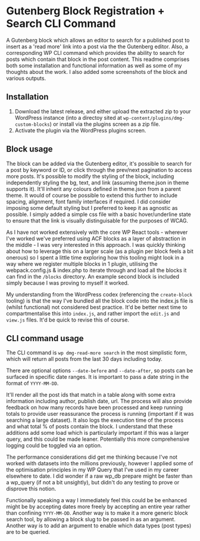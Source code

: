 # Gutenberg Block Registration + Search CLI Command
A Gutenberg block which allows an editor to search for a published post to insert as a 'read more' link into a post via the the Gutenberg editor. Also, a corresponding WP CLI command which provides the ability to search for posts which contain that block in the post content. This readme comprises both some installation and functional information as well as some of my thoughts about the work. I also added some screenshots of the block and various outputs.

## Installation
1. Download the latest release, and either upload the extracted zip to your WordPress instance (into a directoy sited at `wp-content/plugins/dmg-custom-blocks`) or install via the plugins screen as a zip file.
2. Activate the plugin via the WordPress plugins screen.


## Block usage
The block can be added via the Gutenberg editor, it's possible to search for a post by keyword or ID, or click through the prev/next pagination to access more posts. It's possible to modify the styling of the block, including independently styling the bg, text, and link (assuming theme.json in theme supports it). It'll inherit any colours defined in theme.json from a parent theme. It would of course be possible to extend this further to include spacing, alignment, font family interfaces if required. I did consider imposing some default styling but I preferred to keep it as agnostic as possible. I simply added a simple css file with a basic hover/underline state to ensure that the link is visually distinguisable for the purposes of WCAG. 

As I have not worked extensively with the core WP React tools - wherever I've worked we've preferred using ACF blocks as a layer of abstraction in the middle - I was very interested in this approach. I was quickly thinking about how to leverage this on a larger scale (as a plugin per block feels a bit onerous) so I spent a little time exploring how this tooling might look in a way where we register multiple blocks in 1 plugin, utilising the webpack.config.js & index.php to iterate through and load all the blocks it can find in the `/blocks` directory. An example second block is included simply because I was proving to myself it worked. 

My understanding from the WordPress codex (referencing the `create-block` tooling) is that the way I've bundled all the block code into the index.js file is (whilst functional) not considered best practice. It'd be better next time to compartmentalise this into `index.js`, and rather import the `edit.js` and `view.js` files. It'd be quick to revise this of course.

## CLI command usage
The CLI command is `wp dmg-read-more search` in the most simplistic form, which will return all posts from the last 30 days including today. 

There are optional options `--date-before` and `--date-after`, so posts can be surfaced in specific date ranges. It is important to pass a date string in the format of `YYYY-MM-DD`.

It'll render all the post ids that match in a table along with some extra information including author, publish date, url. The process will also provide feedback on how many records have been processed and keep running totals to provide user reassurance the process is running (important if it was searching a large dataset). It also logs the execution time of the process and what total % of posts contain the block. I understand that these additions add some load which is particularly important if this was a larger query, and this could be made leaner. Potentially this more comprehensive logging could be toggled via an option. 

The performance considerations did get me thinking because I've not worked with datasets into the millions previously, however I applied some of the optimisation principles in my WP Query that I've used in my career elsewhere to date. I did wonder if a raw wp_db prepare might be faster than a wp_query (if not a bit unsightly), but didn't do any testing to prove or disprove this notion.

Functionally speaking a way I immediately feel this could be be enhanced might be by accepting dates more freely by accepting an entire year rather than confining `YYYY-MM-DD`. Another way is to make it a more generic block search tool, by allowing a block slug to be passed in as an argument. Another way is to add an argument to enable which data types (post types) are to be queried. 

